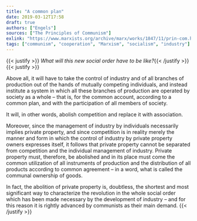 ```yaml
---
title: "A common plan"
date: 2019-03-12T17:58
draft: true
authors: ["Engels"]
sources: ["The Principles of Communism"]
exlink: "https://www.marxists.org/archive/marx/works/1847/11/prin-com.htm"
tags: ["communism", "cooperation", "Marxism", "socialism", "industry"]
---
```

{{< justify >}}
*What will this new social order have to be like?*{{< /justify >}}<!--more-->{{< justify >}}

Above all, it will have to take the control of industry and of all branches of production out of the hands of mutually competing individuals, and instead institute a system in which all these branches of production are operated by society as a whole – that is, for the common account, according to a common plan, and with the participation of all members of society.

It will, in other words, abolish competition and replace it with association.

Moreover, since the management of industry by individuals necessarily implies private property, and since competition is in reality merely the manner and form in which the control of industry by private property owners expresses itself, it follows that private property cannot be separated from competition and the individual management of industry. Private property must, therefore, be abolished and in its place must come the common utilization of all instruments of production and the distribution of all products according to common agreement – in a word, what is called the communal ownership of goods.

In fact, the abolition of private property is, doubtless, the shortest and most significant way to characterize the revolution in the whole social order which has been made necessary by the development of industry – and for this reason it is rightly advanced by communists as their main demand.
{{< /justify >}}
